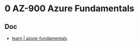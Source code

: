 # 0 AZ-900 Azure Fundamentals

## Doc
* [learn | azure-fundamentals](https://docs.microsoft.com/en-ca/learn/paths/azure-fundamentals/)


